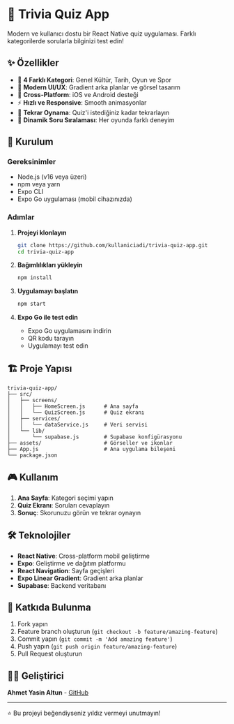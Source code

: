 # 🧠 Trivia Quiz App

Modern ve kullanıcı dostu bir React Native quiz uygulaması. Farklı kategorilerde sorularla bilginizi test edin!

## ✨ Özellikler

- 🎯 **4 Farklı Kategori**: Genel Kültür, Tarih, Oyun ve Spor
- 🎨 **Modern UI/UX**: Gradient arka planlar ve görsel tasarım
- 📱 **Cross-Platform**: iOS ve Android desteği
- ⚡ **Hızlı ve Responsive**: Smooth animasyonlar
- 🔄 **Tekrar Oynama**: Quiz'i istediğiniz kadar tekrarlayın
- 🔀 **Dinamik Soru Sıralaması**: Her oyunda farklı deneyim

## 🚀 Kurulum

### Gereksinimler
- Node.js (v16 veya üzeri)
- npm veya yarn
- Expo CLI
- Expo Go uygulaması (mobil cihazınızda)

### Adımlar

1. **Projeyi klonlayın**
   ```bash
   git clone https://github.com/kullaniciadi/trivia-quiz-app.git
   cd trivia-quiz-app
   ```

2. **Bağımlılıkları yükleyin**
   ```bash
   npm install
   ```

3. **Uygulamayı başlatın**
   ```bash
   npm start
   ```

4. **Expo Go ile test edin**
   - Expo Go uygulamasını indirin
   - QR kodu tarayın
   - Uygulamayı test edin

## 🏗️ Proje Yapısı

```
trivia-quiz-app/
├── src/
│   ├── screens/
│   │   ├── HomeScreen.js      # Ana sayfa
│   │   └── QuizScreen.js      # Quiz ekranı
│   ├── services/
│   │   └── dataService.js     # Veri servisi
│   └── lib/
│       └── supabase.js        # Supabase konfigürasyonu
├── assets/                    # Görseller ve ikonlar
├── App.js                     # Ana uygulama bileşeni
└── package.json
```

## 🎮 Kullanım

1. **Ana Sayfa**: Kategori seçimi yapın
2. **Quiz Ekranı**: Soruları cevaplayın
3. **Sonuç**: Skorunuzu görün ve tekrar oynayın

## 🛠️ Teknolojiler

- **React Native**: Cross-platform mobil geliştirme
- **Expo**: Geliştirme ve dağıtım platformu
- **React Navigation**: Sayfa geçişleri
- **Expo Linear Gradient**: Gradient arka planlar
- **Supabase**: Backend veritabanı

## 🤝 Katkıda Bulunma

1. Fork yapın
2. Feature branch oluşturun (`git checkout -b feature/amazing-feature`)
3. Commit yapın (`git commit -m 'Add amazing feature'`)
4. Push yapın (`git push origin feature/amazing-feature`)
5. Pull Request oluşturun

## 👨‍💻 Geliştirici

**Ahmet Yasin Altun** - [GitHub](https://github.com/ahmetyasinaltun)

---

⭐ Bu projeyi beğendiyseniz yıldız vermeyi unutmayın!
